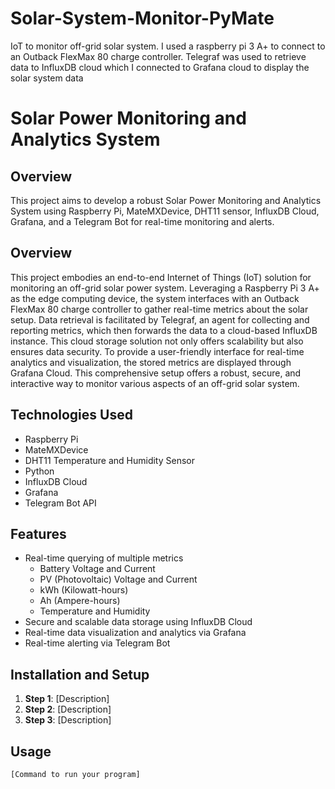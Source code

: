 # Solar-System-Monitor-PyMate
IoT to monitor off-grid solar system. I used a raspberry pi 3 A+ to connect to an Outback FlexMax 80 charge controller. Telegraf was used to retrieve data to InfluxDB cloud which I connected to Grafana cloud to display the solar system data

# Solar Power Monitoring and Analytics System

## Overview

This project aims to develop a robust Solar Power Monitoring and Analytics System using Raspberry Pi, MateMXDevice, DHT11 sensor, InfluxDB Cloud, Grafana, and a Telegram Bot for real-time monitoring and alerts.

## Overview

This project embodies an end-to-end Internet of Things (IoT) solution for monitoring an off-grid solar power system. Leveraging a Raspberry Pi 3 A+ as the edge computing device, the system interfaces with an Outback FlexMax 80 charge controller to gather real-time metrics about the solar setup. Data retrieval is facilitated by Telegraf, an agent for collecting and reporting metrics, which then forwards the data to a cloud-based InfluxDB instance. This cloud storage solution not only offers scalability but also ensures data security. To provide a user-friendly interface for real-time analytics and visualization, the stored metrics are displayed through Grafana Cloud. This comprehensive setup offers a robust, secure, and interactive way to monitor various aspects of an off-grid solar system.


## Technologies Used

- Raspberry Pi
- MateMXDevice
- DHT11 Temperature and Humidity Sensor
- Python
- InfluxDB Cloud
- Grafana
- Telegram Bot API

## Features

- Real-time querying of multiple metrics
  - Battery Voltage and Current
  - PV (Photovoltaic) Voltage and Current
  - kWh (Kilowatt-hours)
  - Ah (Ampere-hours)
  - Temperature and Humidity
- Secure and scalable data storage using InfluxDB Cloud
- Real-time data visualization and analytics via Grafana
- Real-time alerting via Telegram Bot

## Installation and Setup

1. **Step 1**: [Description]
2. **Step 2**: [Description]
3. **Step 3**: [Description]

## Usage

```bash
[Command to run your program]
